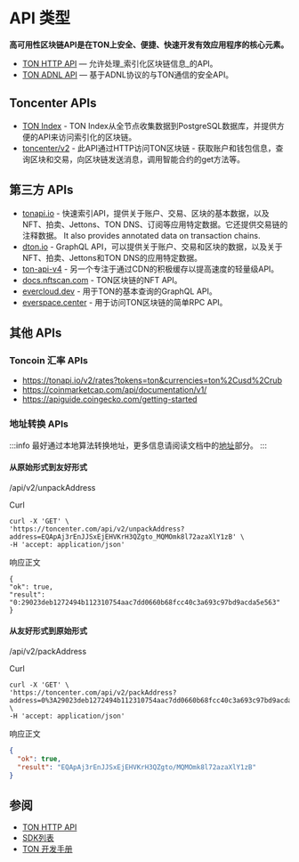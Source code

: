 # API 类型

**高可用性区块链API是在TON上安全、便捷、快速开发有效应用程序的核心元素。**

- [TON HTTP API](/develop/dapps/apis/toncenter) — 允许处理_索引化区块链信息_的API。
- [TON ADNL API](/develop/dapps/apis/adnl) — 基于ADNL协议的与TON通信的安全API。

## Toncenter APIs

- [TON Index](https://toncenter.com/api/v3/) - TON Index从全节点收集数据到PostgreSQL数据库，并提供方便的API来访问索引化的区块链。
- [toncenter/v2](https://toncenter.com/) - 此API通过HTTP访问TON区块链 - 获取账户和钱包信息，查询区块和交易，向区块链发送消息，调用智能合约的get方法等。

## 第三方 APIs

- [tonapi.io](https://docs.tonconsole.com/tonapi/api-v2) - 快速索引API，提供关于账户、交易、区块的基本数据，以及NFT、拍卖、Jettons、TON DNS、订阅等应用特定数据。它还提供交易链的注释数据。 It also provides annotated data on transaction chains.
- [dton.io](https://dton.io/graphql/) - GraphQL API，可以提供关于账户、交易和区块的数据，以及关于NFT、拍卖、Jettons和TON DNS的应用特定数据。
- [ton-api-v4](https://mainnet-v4.tonhubapi.com) - 另一个专注于通过CDN的积极缓存以提高速度的轻量级API。
- [docs.nftscan.com](https://docs.nftscan.com/reference/ton/model/asset-model) - TON区块链的NFT API。
- [evercloud.dev](https://ton-mainnet.evercloud.dev/graphql) - 用于TON的基本查询的GraphQL API。
- [everspace.center](https://everspace.center/toncoin) - 用于访问TON区块链的简单RPC API。

## 其他 APIs

### Toncoin 汇率 APIs

- https://tonapi.io/v2/rates?tokens=ton&currencies=ton%2Cusd%2Crub
- https://coinmarketcap.com/api/documentation/v1/
- https://apiguide.coingecko.com/getting-started

### 地址转换 APIs

:::info
最好通过本地算法转换地址，更多信息请阅读文档中的[地址](/learn/overviews/addresses)部分。
:::

#### 从原始形式到友好形式

/api/v2/unpackAddress

Curl

```curl
curl -X 'GET' \
'https://toncenter.com/api/v2/unpackAddress?address=EQApAj3rEnJJSxEjEHVKrH3QZgto_MQMOmk8l72azaXlY1zB' \
-H 'accept: application/json'
```

响应正文

```curl
{
"ok": true,
"result": "0:29023deb1272494b112310754aac7dd0660b68fcc40c3a693c97bd9acda5e563"
}
```

#### 从友好形式到原始形式

/api/v2/packAddress

Curl

```curl
curl -X 'GET' \
'https://toncenter.com/api/v2/packAddress?address=0%3A29023deb1272494b112310754aac7dd0660b68fcc40c3a693c97bd9acda5e563' \
-H 'accept: application/json'
```

响应正文

```json
{
  "ok": true,
  "result": "EQApAj3rEnJJSxEjEHVKrH3QZgto/MQMOmk8l72azaXlY1zB"
}
```

## 参阅

- [TON HTTP API](/develop/dapps/apis/toncenter)
- [SDK列表](/develop/dapps/apis/sdk)
- [TON 开发手册](/develop/dapps/cookbook)

